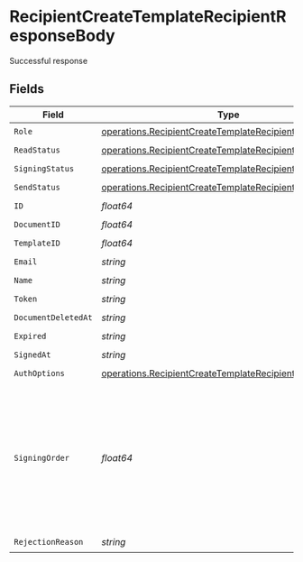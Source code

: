 # RecipientCreateTemplateRecipientResponseBody

Successful response


## Fields

| Field                                                                                                                                | Type                                                                                                                                 | Required                                                                                                                             | Description                                                                                                                          |
| ------------------------------------------------------------------------------------------------------------------------------------ | ------------------------------------------------------------------------------------------------------------------------------------ | ------------------------------------------------------------------------------------------------------------------------------------ | ------------------------------------------------------------------------------------------------------------------------------------ |
| `Role`                                                                                                                               | [operations.RecipientCreateTemplateRecipientRoleResponse](../../models/operations/recipientcreatetemplaterecipientroleresponse.md)   | :heavy_check_mark:                                                                                                                   | N/A                                                                                                                                  |
| `ReadStatus`                                                                                                                         | [operations.RecipientCreateTemplateRecipientReadStatus](../../models/operations/recipientcreatetemplaterecipientreadstatus.md)       | :heavy_check_mark:                                                                                                                   | N/A                                                                                                                                  |
| `SigningStatus`                                                                                                                      | [operations.RecipientCreateTemplateRecipientSigningStatus](../../models/operations/recipientcreatetemplaterecipientsigningstatus.md) | :heavy_check_mark:                                                                                                                   | N/A                                                                                                                                  |
| `SendStatus`                                                                                                                         | [operations.RecipientCreateTemplateRecipientSendStatus](../../models/operations/recipientcreatetemplaterecipientsendstatus.md)       | :heavy_check_mark:                                                                                                                   | N/A                                                                                                                                  |
| `ID`                                                                                                                                 | *float64*                                                                                                                            | :heavy_check_mark:                                                                                                                   | N/A                                                                                                                                  |
| `DocumentID`                                                                                                                         | *float64*                                                                                                                            | :heavy_check_mark:                                                                                                                   | N/A                                                                                                                                  |
| `TemplateID`                                                                                                                         | *float64*                                                                                                                            | :heavy_check_mark:                                                                                                                   | N/A                                                                                                                                  |
| `Email`                                                                                                                              | *string*                                                                                                                             | :heavy_check_mark:                                                                                                                   | N/A                                                                                                                                  |
| `Name`                                                                                                                               | *string*                                                                                                                             | :heavy_check_mark:                                                                                                                   | N/A                                                                                                                                  |
| `Token`                                                                                                                              | *string*                                                                                                                             | :heavy_check_mark:                                                                                                                   | N/A                                                                                                                                  |
| `DocumentDeletedAt`                                                                                                                  | *string*                                                                                                                             | :heavy_check_mark:                                                                                                                   | N/A                                                                                                                                  |
| `Expired`                                                                                                                            | *string*                                                                                                                             | :heavy_check_mark:                                                                                                                   | N/A                                                                                                                                  |
| `SignedAt`                                                                                                                           | *string*                                                                                                                             | :heavy_check_mark:                                                                                                                   | N/A                                                                                                                                  |
| `AuthOptions`                                                                                                                        | [operations.RecipientCreateTemplateRecipientAuthOptions](../../models/operations/recipientcreatetemplaterecipientauthoptions.md)     | :heavy_check_mark:                                                                                                                   | N/A                                                                                                                                  |
| `SigningOrder`                                                                                                                       | *float64*                                                                                                                            | :heavy_check_mark:                                                                                                                   | The order in which the recipient should sign the document. Only works if the document is set to sequential signing.                  |
| `RejectionReason`                                                                                                                    | *string*                                                                                                                             | :heavy_check_mark:                                                                                                                   | N/A                                                                                                                                  |